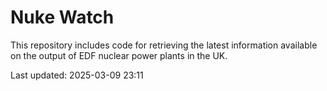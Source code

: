 # Nuke Watch

This repository includes code for retrieving the latest information available on the output of EDF nuclear power plants in the UK.

Last updated: 2025-03-09 23:11